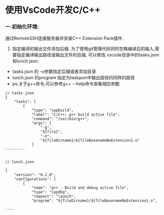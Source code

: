 # 使用VsCode开发C/C++
### 一.初始化环境:
通过RemoteSSH连接服务器并安装C++ Extension Pack插件.
1. 指定编译的输出文件添加后缀. 为了使用git管理代码同时忽略编译后的输入,需要指定编译输出路径或输出文件的后缀, 可以修改.vscode目录中的tasks.json和lunch.json. 
- tasks.json 的 -o参数指定后缀或者添加目录
- lunch.json 的program 指定为taskjson中输出路径的同样的路径
- ps.关于g++命令,可以参考g++ --help命令查看相应参数.
```
// tasks.json
{
    "tasks": [
        {
            "type": "cppbuild",
            "label": "C/C++: g++ build active file",
            "command": "/usr/bin/g++",
            "args": [
                "-g",
                "${file}",
                "-o",
                "${fileDirname}/${fileBasenameNoExtension}.o"
            ]
---------


// lunch.json

{
    "version": "0.2.0",
    "configurations": [
        {
            "name": "g++ - Build and debug active file",
            "type": "cppdbg",
            "request": "launch",
            "program": "${fileDirname}/${fileBasenameNoExtension}.o",

----
```
